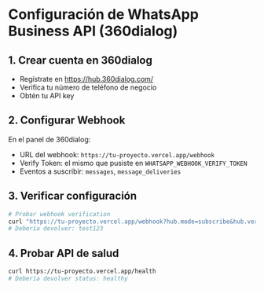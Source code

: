 # Configuración de WhatsApp Business API (360dialog)

## 1. Crear cuenta en 360dialog
- Regístrate en https://hub.360dialog.com/
- Verifica tu número de teléfono de negocio
- Obtén tu API key

## 2. Configurar Webhook
En el panel de 360dialog:
- URL del webhook: `https://tu-proyecto.vercel.app/webhook`
- Verify Token: el mismo que pusiste en `WHATSAPP_WEBHOOK_VERIFY_TOKEN`
- Eventos a suscribir: `messages`, `message_deliveries`

## 3. Verificar configuración
```bash
# Probar webhook verification
curl "https://tu-proyecto.vercel.app/webhook?hub.mode=subscribe&hub.verify_token=mi_token_secreto_123&hub.challenge=test123"
# Debería devolver: test123
```

## 4. Probar API de salud
```bash
curl https://tu-proyecto.vercel.app/health
# Debería devolver status: healthy
```
